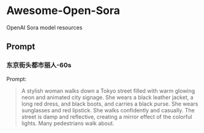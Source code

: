 # Awesome-Open-Sora
OpenAI Sora model resources


## Prompt

### 东京街头都市丽人-60s
Prompt: 

> A stylish woman walks down a Tokyo street filled with warm glowing neon and animated city signage. She wears a black leather jacket, a long red dress, and black boots, and carries a black purse. She wears sunglasses and red lipstick. She walks confidently and casually. The street is damp and reflective, creating a mirror effect of the colorful lights. Many pedestrians walk about.

[](https://cdn.openai.com/sora/videos/wolves.mp4)